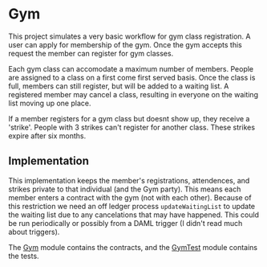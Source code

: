 # Gym 

This project simulates a very basic workflow for gym class registration. A user can apply for membership of the gym. Once the gym accepts this request the member can register for gym classes. 

Each gym class can accomodate a maximum number of members. People are assigned to a class on a first come first served basis. Once the class is full, members can still register, but will be added to a waiting list. A registered member may cancel a class, resulting in everyone on the waiting list moving up one place.

If a member registers for a gym class but doesnt show up, they receive a 'strike'. People with 3 strikes can't register for another class. These strikes expire after six months.


## Implementation

This implementation keeps the member's registrations, attendences, and strikes private to that individual (and the Gym party). This means each member enters a contract with the gym (not with each other). Because of this restriction we need an off ledger process `updateWaitingList` to update the waiting list due to any cancelations that may have happened. This could be run periodically or possibly from a DAML trigger (I didn't read much about triggers). 

The [Gym](./daml/Gym.daml) module contains the contracts, and the [GymTest](./daml/GymTest.daml) module contains the tests.